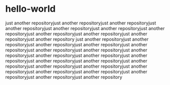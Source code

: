# hello-world
just another repositoryjust another repositoryjust another repositoryjust another repositoryjust another repositoryjust another repositoryjust another repositoryjust another repositoryjust another repositoryjust another repositoryjust another repository
just another repositoryjust another repositoryjust another repositoryjust another repositoryjust another repositoryjust another repositoryjust another repositoryjust another repositoryjust another repositoryjust another repositoryjust another repositoryjust another repositoryjust another repositoryjust another repositoryjust another repositoryjust another repositoryjust another repositoryjust another repositoryjust another repositoryjust another repositoryjust another repositoryjust another repository
